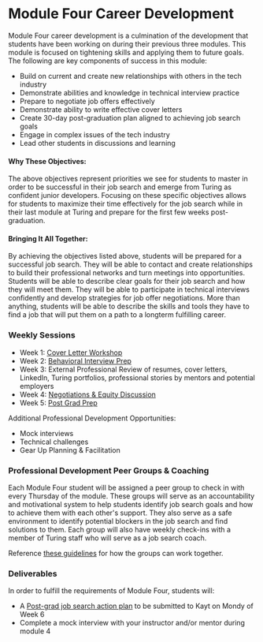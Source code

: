 # Module Four Career Development

Module Four career development is a culmination of the development that students have been working on during their previous three modules. This module is focused on tightening skills and applying them to future goals. The following are key components of success in this module:

* Build on current and create new relationships with others in the tech industry
* Demonstrate abilities and knowledge in technical interview practice
* Prepare to negotiate job offers effectively
* Demonstrate ability to write effective cover letters
* Create 30-day post-graduation plan aligned to achieving job search goals
* Engage in complex issues of the tech industry
* Lead other students in discussions and learning 

#### Why These Objectives:
The above objectives represent priorities we see for students to master in order to be successful in their job search and emerge from Turing as confident junior developers. Focusing on these specific objectives allows for students to maximize their time effectively for the job search while in their last module at Turing and prepare for the first few weeks post-graduation. 

#### Bringing It All Together:
By achieving the objectives listed above, students will be prepared for a successful job search. They will be able to contact and create relationships to build their professional networks and turn meetings into opportunities. Students will be able to describe clear goals for their job search and how they will meet them. They will be able to participate in technical interviews confidently and develop strategies for job offer negotiations. More than anything, students will be able to describe the skills and tools they have to find a job that will put them on a path to a longterm fulfilling career. 

### Weekly Sessions

* Week 1: [Cover Letter Workshop](https://github.com/turingschool/career-development-curriculum/blob/master/module_four/cover_letter_workshop.md) 
* Week 2: [Behavioral Interview Prep](https://github.com/turingschool/career-development-curriculum/blob/master/module_four/behavioral_interview_prep.md)
* Week 3: External Professional Review of resumes, cover letters, LinkedIn, Turing portfolios, professional stories by mentors and potential employers
* Week 4: [Negotiations & Equity Discussion](https://github.com/turingschool/career-development-curriculum/blob/master/module_four/negotiations.md)
* Week 5: [Post Grad Prep](https://github.com/turingschool/career-development-curriculum/blob/master/module_four/mod_5_prep.md)

Additional Professional Development Opportunities:

* Mock interviews
* Technical challenges
* Gear Up Planning & Facilitation

### Professional Development Peer Groups & Coaching
Each Module Four student will be assigned a peer group to check in with every Thursday of the module. These groups will serve as an  accountability and motivational system to help students identify job search goals and how to achieve them with each other's support. They also serve as a safe environment to identify potential blockers in the job search and find solutions to them. Each group will also have weekly check-ins with a member of Turing staff who will serve as a job search coach. 

Reference [these guidelines](https://github.com/turingschool/career-development-curriculum/blob/master/module_four/guidelines_for_support_groups.md) for how the groups can work together.

### Deliverables
In order to fulfill the requirements of Module Four, students will:

* A [Post-grad job search action plan](https://github.com/turingschool/career-development-curriculum/blob/master/module_four/post_grad_plan.md) to be submitted to Kayt on Mondy of Week 6
* Complete a mock interview with your instructor and/or mentor during module 4
